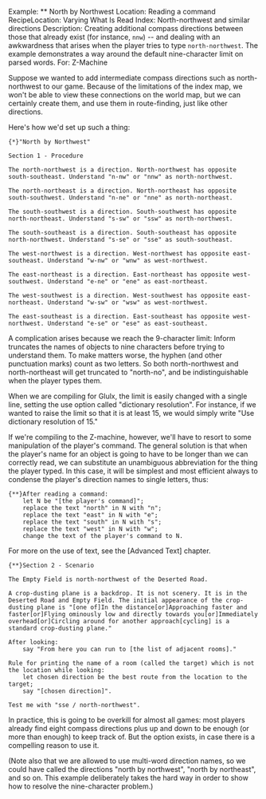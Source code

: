 Example: ** North by Northwest
Location: Reading a command
RecipeLocation: Varying What Is Read
Index: North-northwest and similar directions
Description: Creating additional compass directions between those that already exist (for instance, ``nnw``) -- and dealing with an awkwardness that arises when the player tries to type ``north-northwest``. The example demonstrates a way around the default nine-character limit on parsed words.
For: Z-Machine

  
Suppose we wanted to add intermediate compass directions such as north-northwest to our game. Because of the limitations of the index map, we won't be able to view these connections on the world map, but we can certainly create them, and use them in route-finding, just like other directions.

  
Here's how we'd set up such a thing:

  

``` inform7
{*}"North by Northwest"

Section 1 - Procedure

The north-northwest is a direction. North-northwest has opposite south-southeast. Understand "n-nw" or "nnw" as north-northwest.

The north-northeast is a direction. North-northeast has opposite south-southwest. Understand "n-ne" or "nne" as north-northeast.

The south-southwest is a direction. South-southwest has opposite north-northeast. Understand "s-sw" or "ssw" as north-northwest.

The south-southeast is a direction. South-southeast has opposite north-northwest. Understand "s-se" or "sse" as south-southeast.

The west-northwest is a direction. West-northwest has opposite east-southeast. Understand "w-nw" or "wnw" as west-northwest.

The east-northeast is a direction. East-northeast has opposite west-southwest. Understand "e-ne" or "ene" as east-northeast.

The west-southwest is a direction. West-southwest has opposite east-northeast. Understand "w-sw" or "wsw" as west-northwest.

The east-southeast is a direction. East-southeast has opposite west-northwest. Understand "e-se" or "ese" as east-southeast.
```

  
A complication arises because we reach the 9-character limit: Inform truncates the names of objects to nine characters before trying to understand them. To make matters worse, the hyphen (and other punctuation marks) count as two letters. So both north-northwest and north-northeast will get truncated to "north-no", and be indistinguishable when the player types them.

  
When we are compiling for Glulx, the limit is easily changed with a single line, setting the use option called "dictionary resolution". For instance, if we wanted to raise the limit so that it is at least 15, we would simply write "Use dictionary resolution of 15."

  
If we're compiling to the Z-machine, however, we'll have to resort to some manipulation of the player's command. The general solution is that when the player's name for an object is going to have to be longer than we can correctly read, we can substitute an unambiguous abbreviation for the thing the player typed. In this case, it will be simplest and most efficient always to condense the player's direction names to single letters, thus:

  

``` inform7
{**}After reading a command:
	let N be "[the player's command]";
	replace the text "north" in N with "n";
	replace the text "east" in N with "e";
	replace the text "south" in N with "s";
	replace the text "west" in N with "w";
	change the text of the player's command to N.
```

  
For more on the use of text, see the [Advanced Text] chapter.

  

``` inform7
{**}Section 2 - Scenario

The Empty Field is north-northwest of the Deserted Road.

A crop-dusting plane is a backdrop. It is not scenery. It is in the Deserted Road and Empty Field. The initial appearance of the crop-dusting plane is "[one of]In the distance[or]Approaching faster and faster[or]Flying ominously low and directly towards you[or]Immediately overhead[or]Circling around for another approach[cycling] is a standard crop-dusting plane."

After looking:
	say "From here you can run to [the list of adjacent rooms]."

Rule for printing the name of a room (called the target) which is not the location while looking:
	let chosen direction be the best route from the location to the target;
	say "[chosen direction]".

Test me with "sse / north-northwest".
```
  
In practice, this is going to be overkill for almost all games: most players already find eight compass directions plus up and down to be enough (or more than enough) to keep track of. But the option exists, in case there is a compelling reason to use it.

  
(Note also that we are allowed to use multi-word direction names, so we could  have called the directions "north by northwest", "north by northeast", and so on. This example deliberately takes the hard way in order to show how to resolve the nine-character problem.)
